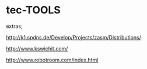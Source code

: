# tec-TOOLS

extras;

http://k1.spdns.de/Develop/Projects/zasm/Distributions/

http://www.kswichit.com/

http://www.robotroom.com/index.html

